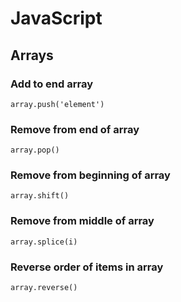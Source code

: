 # JavaScript

## Arrays
### Add to end array
```
array.push('element')
```

### Remove from end of array
```
array.pop()
```

### Remove from beginning of array
```
array.shift()
```

### Remove from middle of array
```
array.splice(i)
```

### Reverse order of items in array
```
array.reverse()
```